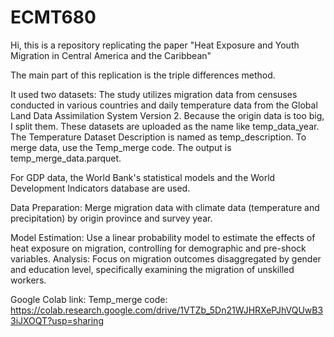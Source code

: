 # ECMT680
Hi, this is a repository replicating the paper "Heat Exposure and Youth Migration in Central America and the Caribbean"

The main part of this replication is the triple differences method.

It used two datasets:
The study utilizes migration data from censuses conducted in various countries and daily temperature data from the Global Land Data Assimilation System Version 2.
Because the origin data is too big, I split them. These datasets are uploaded as the name like temp_data_year. The Temperature Dataset Description is named as temp_description.
To merge data, use the Temp_merge code. The output is temp_merge_data.parquet.

For GDP data, the World Bank's statistical models and the World Development Indicators database are used.

Data Preparation: Merge migration data with climate data (temperature and precipitation) by origin province and survey year.

Model Estimation: Use a linear probability model to estimate the effects of heat exposure on migration, controlling for demographic and pre-shock variables.
Analysis: Focus on migration outcomes disaggregated by gender and education level, specifically examining the migration of unskilled workers.

Google Colab link: 
Temp_merge code: https://colab.research.google.com/drive/1VTZb_5Dn21WJHRXePJhVQUwB33iJXOQT?usp=sharing 
